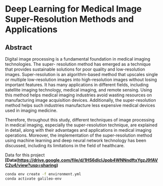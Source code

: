 # Deep Learning for Medical Image Super-Resolution Methods and Applications

## Abstract

Digital image processing is a fundamental foundation in medical imaging technologies. The super-
resolution method has emerged as a technique that provides sustainable solutions for poor quality
and low-resolution images. Super-resolution is an algorithm-based method that upscales single or
multiple low-resolution images into high-resolution images without losing important features. It
has many applications in different fields, including satellite imaging technology, medical imaging,
and remote sensing. Using this method helps medical imaging industries avoid wasting resources
on manufacturing image acquisition devices. Additionally, the super-resolution method helps such
industries manufacture less expensive medical devices used in imaging medicine.

Therefore, throughout this study, different techniques of image processing in medical imaging,
especially the super-resolution technique, are explained in detail, along with their advantages and
applications in medical imaging operations. Moreover, the implementation of the super-resolution
method using machine learning and deep neural network technology has been discussed, including
its limitations in the field of healthcare.

Data for this project **[Data(https://drive.google.com/file/d/1HS6dIclJpob4WNNndftxYgzJ9fAVC2u4/view?usp=sharing)**

```bash
conda env create -f environment.yml
conda activate galileo-env
```

